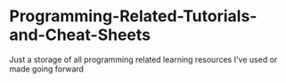# Programming-Related-Tutorials-and-Cheat-Sheets
Just a storage of all programming related learning resources I've used or made going forward
